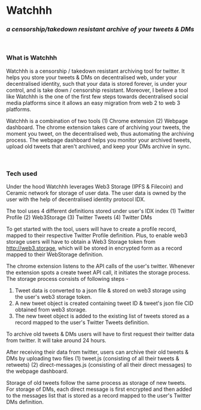 # Watchhh

### _a censorship/takedown resistant archive of your tweets & DMs_

<br />

### What is Watchhh

Watchhh is a censorship / takedown resistant archiving tool for twitter. It helps you store your tweets & DMs on decentralised web, under your decentralised identity, such that your data is stored forever, is under your control, and is take down / censorship resistant. Moreover, I believe a tool like Watchhh is the one of the first few steps towards decentralised social media platforms since it allows an easy migration from web 2 to web 3 platforms.

Watchhh is a combination of two tools (1) Chrome extension (2) Webpage dashboard. The chrome extension takes care of archiving your tweets, the moment you tweet, on the decentralised web, thus automating the archiving process. The webpage dashboard helps you monitor your archived tweets, upload old tweets that aren't archived, and keep your DMs archive in sync.

<br />

### Tech used

Under the hood Watchhh leverages Web3 Storage (IPFS & Filecoin) and Ceramic network for storage of user data. The user data is owned by the user with the help of decentralised identity protocol IDX.

The tool uses 4 different definitions stored under user's IDX index (1) Twitter Profile (2) Web3Storage (3) Twitter Tweets (4) Twitter DMs

To get started with the tool, users will have to create a profile record, mapped to their respective Twitter Profile definition. Plus, to enable web3 storage users will have to obtain a Web3 Storage token from http://web3.storage, which will be stored in encrypted form as a record mapped to their WebStorage definition.

The chrome extension listens to the API calls of the user's twitter. Whenever the extension spots a create tweet API call, it initiates the storage process. The storage process consists of following steps -

1. Tweet data is converted to a json file & stored on web3 storage using the user's web3 storage token.
2. A new tweet object is created containing tweet ID & tweet's json file CID obtained from web3 storage.
3. The new tweet object is added to the existing list of tweets stored as a record mapped to the user's Twitter Tweets definition.

To archive old tweets & DMs users will have to first request their twitter data from twitter. It will take around 24 hours.

After receiving their data from twitter, users can archive their old tweets & DMs by uploading two files (1) tweet.js (consisting of all their tweets & retweets) (2) direct-messages.js (consisting of all their direct messages) to the webpage dashboard.

Storage of old tweets follow the same process as storage of new tweets. For storage of DMs, each direct message is first encrypted and then added to the messages list that is stored as a record mapped to the user's Twitter DMs definition.

